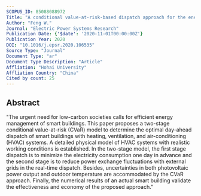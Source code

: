```yaml
---
SCOPUS_ID: 85088088972
Title: "A conditional value-at-risk-based dispatch approach for the energy management of smart buildings with HVAC systems"
Author: "Feng W."
Journal: "Electric Power Systems Research"
Publication Date: {'$date': '2020-11-01T00:00:00Z'}
Publication Year: 2020
DOI: "10.1016/j.epsr.2020.106535"
Source Type: "Journal"
Document Type: "ar"
Document Type Description: "Article"
Affliation: "Hohai University"
Affliation Country: "China"
Cited by count: 25
---
```


## Abstract
"The urgent need for low-carbon societies calls for efficient energy management of smart buildings. This paper proposes a two-stage conditional value-at-risk (CVaR) model to determine the optimal day-ahead dispatch of smart buildings with heating, ventilation, and air-conditioning (HVAC) systems. A detailed physical model of HVAC systems with realistic working conditions is established. In the two-stage model, the first stage dispatch is to minimize the electricity consumption one day in advance and the second stage is to reduce power exchange fluctuations with external grids in the real-time dispatch. Besides, uncertainties in both photovoltaic power output and outdoor temperature are accommodated by the CVaR approach. Finally, the numerical results of an actual smart building validate the effectiveness and economy of the proposed approach."
